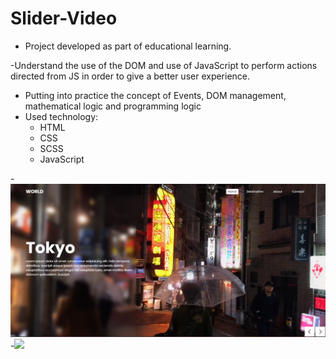 # Slider-Video
- Project developed as part of educational learning.

-Understand the use of the DOM and use of JavaScript to perform actions directed from JS in order to give a better user experience.
- Putting into practice the concept of Events, DOM management, mathematical logic and programming logic
- Used technology:
  + HTML ![]()
  + CSS ![]()
  + SCSS ![]()
  + JavaScript ![]()

-![](./img/ScreenDesktop.png)
-![](./img/ScreenMobile.png.png)
